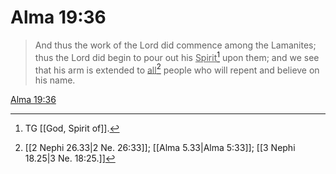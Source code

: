 # Alma 19:36

> And thus the work of the Lord did commence among the Lamanites; thus the Lord did begin to pour out his <u>Spirit</u>[^a] upon them; and we see that his arm is extended to <u>all</u>[^b] people who will repent and believe on his name.

[Alma 19:36](https://www.churchofjesuschrist.org/study/scriptures/bofm/alma/19?lang=eng&id=p36#p36)


[^a]: TG [[God, Spirit of]].
[^b]: [[2 Nephi 26.33|2 Ne. 26:33]]; [[Alma 5.33|Alma 5:33]]; [[3 Nephi 18.25|3 Ne. 18:25.]]
